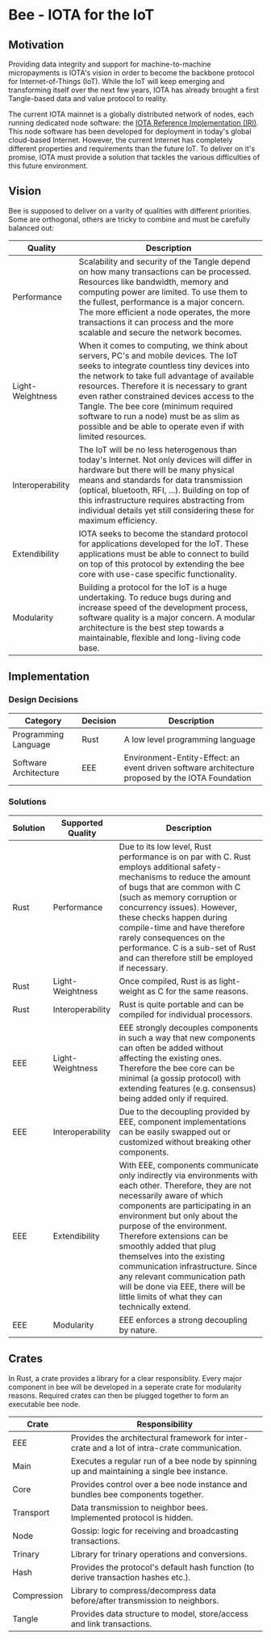 # Bee - IOTA for the IoT

## Motivation

Providing data integrity and support for machine-to-machine micropayments is IOTA's vision in order to become the backbone protocol for Internet-of-Things (IoT). While the IoT will keep emerging and transforming itself over the next few years, IOTA has already brought a first Tangle-based data and value protocol to reality.

The current IOTA mainnet is a globally distributed network of nodes, each running dedicated node software: the [IOTA Reference Implementation (IRI)](https://github.com/iotaledger/iri). This node software has been developed for deployment in today's global cloud-based Internet. However, the current Internet has completely different properties and requirements than the future IoT. To deliver on it's promise, IOTA must provide a solution that tackles the various difficulties of this future environment.

## Vision

Bee is supposed to deliver on a varity of qualities with different priorities. Some are orthogonal, others are tricky to combine and must be carefully balanced out:

Quality | Description
-- | --
Performance | Scalability and security of the Tangle depend on how many transactions can be processed. Resources like bandwidth, memory and computing power are limited. To use them to the fullest, performance is a major concern. The more efficient a node operates, the more transactions it can process and the more scalable and secure the network becomes.
Light-Weightness | When it comes to computing, we think about servers, PC's and mobile devices. The IoT seeks to integrate countless tiny  devices into the network to take full advantage of available resources. Therefore it is necessary to grant even rather constrained devices access to the Tangle. The bee core (minimum required software to run a node) must be as slim as possible and be able to operate even if with limited resources.
Interoperability | The IoT will be no less heterogenous than today's Internet. Not only devices will differ in hardware but there will be many physical means and standards for data transmission (optical, bluetooth, RFI, ...). Building on top of this infrastructure requires abstracting from individual details yet still considering these for maximum efficiency.
Extendibility |  IOTA seeks to become the standard protocol for applications developed for the IoT. These applications must be able to connect to build on top of this protocol by extending the bee core with use-case specific functionality.
Modularity | Building a protocol for the IoT is a huge undertaking. To reduce bugs during and increase speed of the development process, software quality is a major concern. A modular architecture is the best step towards a maintainable, flexible and long-living code base.

## Implementation

### Design Decisions

Category | Decision | Description
-- | -- | --
Programming Language | Rust | A low level programming language
Software Architecture | EEE | Environment-Entity-Effect: an event driven software architecture proposed by the IOTA Foundation

### Solutions

Solution | Supported Quality | Description
-- | -- | --
Rust | Performance | Due to its low level, Rust performance is on par with C. Rust employs additional safety-mechanisms to reduce the amount of bugs that are common with C (such as memory corruption or concurrency issues). However, these checks happen during compile-time and have therefore rarely consequences on the performance. C is a sub-set of Rust and can therefore still be employed if necessary.
Rust | Light-Weightness | Once compiled, Rust is as light-weight as C for the same reasons.
Rust | Interoperability | Rust is quite portable and can be compiled for individual processors.
EEE | Light-Weightness | EEE strongly decouples components in such a way that new components can often be added without affecting the existing ones. Therefore the bee core can be minimal (a gossip protocol) with extending features (e.g. consensus) being added only if required.
EEE | Interoperability | Due to the decoupling provided by EEE, component implementations can be easily swapped out or customized without breaking other components.
EEE | Extendibility | With EEE, components communicate only indirectly via environments with each other. Therefore, they are not necessarily aware of which components are participating in an environment but only about the purpose of the environment. Therefore extensions can be smoothly added that plug themselves into the existing communication infrastructure. Since any relevant communication path will be done via EEE, there will be little limits of what they can technically extend.
EEE | Modularity | EEE enforces a strong decoupling by nature.

## Crates

In Rust, a crate provides a library for a clear responsiblity. Every major component in bee will be developed in a seperate crate for modularity reasons. Required crates can then be plugged together to form an executable bee node.

Crate | Responsibility
-- | --
EEE | Provides the architectural framework for inter-crate and a lot of intra-crate communication.
Main | Executes a regular run of a bee node by spinning up and maintaining a single bee instance.
Core | Provides control over a bee node instance and bundles bee components together.
Transport | Data transmission to neighbor bees. Implemented protocol is hidden.
Node | Gossip: logic for receiving and broadcasting transactions.
Trinary | Library for trinary operations and conversions.
Hash | Provides the protocol's default hash function (to derive transaction hashes etc.).
Compression | Library to compress/decompress data before/after transmission to neighbors.
Tangle | Provides data structure to model, store/access and link transactions.
